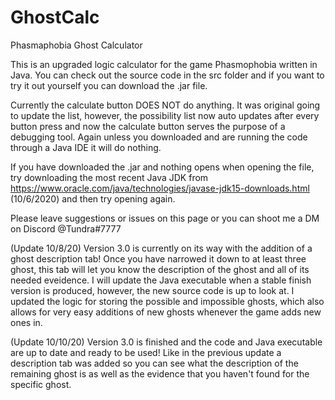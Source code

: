# GhostCalc
Phasmaphobia Ghost Calculator 

This is an upgraded logic calculator for the game Phasmophobia written in Java. You can check out the source code in the src folder and if you want to try it out yourself you can download the .jar file.

Currently the calculate button DOES NOT do anything. It was original going to update the list, however, the possibility list now auto updates after every button press and now the calculate button serves the purpose of a debugging tool. Again unless you downloaded and are running the code through a Java IDE it will do nothing.

If you have downloaded the .jar and nothing opens when opening the file, try downloading the most recent Java JDK from https://www.oracle.com/java/technologies/javase-jdk15-downloads.html (10/6/2020) and then try opening again.

Please leave suggestions or issues on this page or you can shoot me a DM on Discord @Tundra#7777 

(Update 10/8/20) Version 3.0 is currently on its way with the addition of a ghost description tab! Once you have narrowed it down to at least three ghost, this tab will let you know the description of the ghost and all of its needed eveidence. I will update the Java executable when a stable finish version is produced, however, the new source code is up to look at. I updated the logic for storing the possible and impossible ghosts, which also allows for very easy additions of new ghosts whenever the game adds new ones in.

(Update 10/10/20) Version 3.0 is finished and the code and Java executable are up to date and ready to be used! Like in the previous update a description tab was added so you can see what the description of the remaining ghost is as well as the evidence that you haven't found for the specific ghost. 
